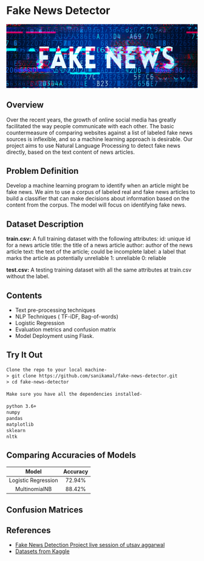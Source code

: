 # Fake News Detector
![Fake News](image/fakenews.png)

## Overview
Over the recent years, the growth of online social media has greatly facilitated the way people communicate with each other. The basic countermeasure of comparing websites against a list of labeled fake news sources is inflexible, and so a machine learning approach is desirable. Our project aims to use Natural Language Processing to detect fake news directly, based on the text content of news articles.


## Problem Definition
Develop a machine learning program to identify when an article might be fake news. We aim to use a corpus of labeled real and fake news articles to build a classifier that can make decisions about information based on the content from the corpus. The model will focus on identifying fake news.

## Dataset Description

**train.csv:** A full training dataset with the following attributes:
        id: unique id for a news article
        title: the title of a news article
        author: author of the news article
        text: the text of the article; could be incomplete
        label: a label that marks the article as potentially unreliable
            1: unreliable
            0: reliable

**test.csv:** A testing training dataset with all the same attributes at train.csv without the label.

## Contents

- Text pre-processing techniques
- NLP Techniques ( TF-iDF, Bag-of-words)
- Logistic Regression
- Evaluation metrics and confusion matrix
- Model Deployment using Flask.

## Try It Out

    Clone the repo to your local machine-
    > git clone https://github.com/sanikamal/fake-news-detector.git
    > cd fake-news-detector

    Make sure you have all the dependencies installed-

    python 3.6+
    numpy
    pandas
    matplotlib
    sklearn
    nltk

## Comparing Accuracies of Models

| Model         | Accuracy       |
|:-------------:|:-------------: |
|Logistic Regression | 72.94%    |
| MultinomialNB     | 88.42%     |
## Confusion Matrices

## References
- [Fake News Detection Project live session of  utsav aggarwal
](https://www.youtube.com/watch?v=xyq-zYr1cnI)
- [Datasets from Kaggle](https://www.kaggle.com/c/fake-news/overview)